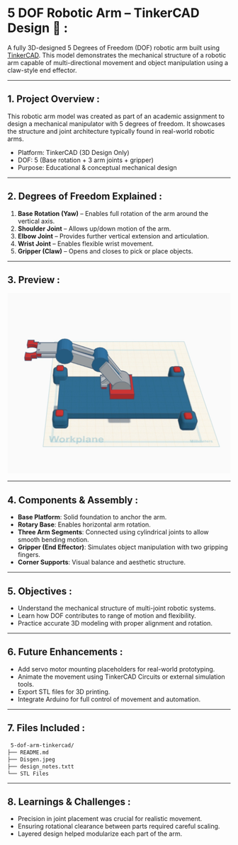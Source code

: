 #   5 DOF Robotic Arm – TinkerCAD Design 🦾 : 

A fully 3D-designed 5 Degrees of Freedom (DOF) robotic arm built using [TinkerCAD](https://www.tinkercad.com/things/gCwtqTSA52X-cool-snicket). This model demonstrates the mechanical structure of a robotic arm capable of multi-directional movement and object manipulation using a claw-style end effector.

---

## 1.  Project Overview :

This robotic arm model was created as part of an academic assignment to design a mechanical manipulator with 5 degrees of freedom. It showcases the structure and joint architecture typically found in real-world robotic arms.

-  Platform: TinkerCAD (3D Design Only)
-  DOF: 5 (Base rotation + 3 arm joints + gripper)
-  Purpose: Educational & conceptual mechanical design

---

## 2.  Degrees of Freedom Explained : 

1. **Base Rotation (Yaw)** – Enables full rotation of the arm around the vertical axis.
2. **Shoulder Joint** – Allows up/down motion of the arm.
3. **Elbow Joint** – Provides further vertical extension and articulation.
4. **Wrist Joint** – Enables flexible wrist movement.
5. **Gripper (Claw)** – Opens and closes to pick or place objects.

---

## 3.  Preview :

![Robotic Arm in TinkerCAD](Disgen.jpeg)



---

## 4.  Components & Assembly :

- **Base Platform**: Solid foundation to anchor the arm.
- **Rotary Base**: Enables horizontal arm rotation.
- **Three Arm Segments**: Connected using cylindrical joints to allow smooth bending motion.
- **Gripper (End Effector)**: Simulates object manipulation with two gripping fingers.
- **Corner Supports**: Visual balance and aesthetic structure.

---

## 5.  Objectives : 

- Understand the mechanical structure of multi-joint robotic systems.
- Learn how DOF contributes to range of motion and flexibility.
- Practice accurate 3D modeling with proper alignment and rotation.

---

## 6. Future Enhancements : 

- Add servo motor mounting placeholders for real-world prototyping.
- Animate the movement using TinkerCAD Circuits or external simulation tools.
- Export STL files for 3D printing.
- Integrate Arduino for full control of movement and automation.

---

## 7.  Files Included :


```Text 
 5-dof-arm-tinkercad/
├── README.md
├── Disgen.jpeg 
├── design_notes.txtt
└── STL Files 

```

---

## 8. Learnings & Challenges : 

- Precision in joint placement was crucial for realistic movement.
- Ensuring rotational clearance between parts required careful scaling.
- Layered design helped modularize each part of the arm.



